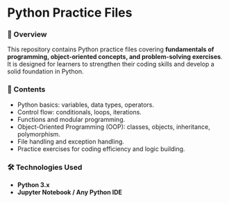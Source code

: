 
#  Python Practice Files  

### 🔎 Overview  
This repository contains Python practice files covering **fundamentals of programming, object-oriented concepts, and problem-solving exercises**. It is designed for learners to strengthen their coding skills and develop a solid foundation in Python.  



### 📂 Contents  
- Python basics: variables, data types, operators.  
- Control flow: conditionals, loops, iterations.  
- Functions and modular programming.  
- Object-Oriented Programming (OOP): classes, objects, inheritance, polymorphism.  
- File handling and exception handling.  
- Practice exercises for coding efficiency and logic building.  



### 🛠️ Technologies Used  
- **Python 3.x**  
- **Jupyter Notebook / Any Python IDE**  

